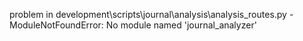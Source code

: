 problem in development\scripts\journal\analysis\analysis_routes.py - ModuleNotFoundError: No module named 'journal_analyzer'
